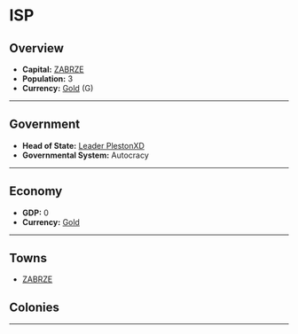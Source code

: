 # ISP

## Overview

- **Capital:** [ZABRZE](ZABRZE)
- **Population:** 3
- **Currency:** [Gold](Gold) (G)

---

## Government

- **Head of State:** [Leader PlestonXD](PlestonXD)
- **Governmental System:** Autocracy

---

## Economy

- **GDP:** <!--GDP-->0<!--GDP-->
- **Currency:** [Gold](Gold)

---

## Towns

- [ZABRZE](ZABRZE)

## Colonies



---
